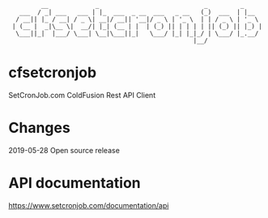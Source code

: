 ```
         __             _                             _         _     
   ___  / _| ___   ___ | |_  ___  _ __  ___   _ __   (_)  ___  | |__  
  / __|| |_ / __| / _ \| __|/ __|| '__|/ _ \ | '_ \  | | / _ \ | '_ \ 
 | (__ |  _|\__ \|  __/| |_| (__ | |  | (_) || | | | | || (_) || |_) |
  \___||_|  |___/ \___| \__|\___||_|   \___/ |_| |_|_/ | \___/ |_.__/ 
                                                   |__/               
```
# cfsetcronjob
SetCronJob.com ColdFusion Rest API Client

# Changes
2019-05-28 Open source release

# API documentation
https://www.setcronjob.com/documentation/api

